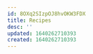 ```yaml
---
id: 8OXq2SIzpOJ8hvOKW3FDX
title: Recipes
desc: ''
updated: 1640262710393
created: 1640262710393
---
```


